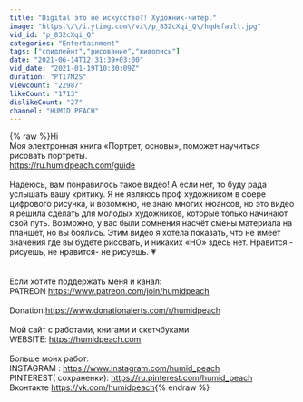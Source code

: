 ```yaml
---
title: "Digital это не искусство?! Художник-читер."
image: "https:\/\/i.ytimg.com\/vi\/p_832cXqi_Q\/hqdefault.jpg"
vid_id: "p_832cXqi_Q"
categories: "Entertainment"
tags: ["спидпейнт","рисование","живопись"]
date: "2021-06-14T12:31:39+03:00"
vid_date: "2021-01-19T10:30:09Z"
duration: "PT17M2S"
viewcount: "22987"
likeCount: "1713"
dislikeCount: "27"
channel: "HUMID PEACH"
---
```

{% raw %}Hi <br /> Моя электронная книга «Портрет, основы», поможет научиться рисовать портреты.<br /><a rel="nofollow" target="blank" href="https://ru.humidpeach.com/guide">https://ru.humidpeach.com/guide</a><br /><br />Надеюсь, вам понравилось такое видео! А если нет, то буду рада услышать вашу критику. Я не являюсь проф художником в сфере цифрового рисунка, и возомжно, не знаю многих нюансов, но это видео я решила сделать для молодых художников, которые только начинают свой путь. Возможно, у вас были сомнения насчёт смены материала на планшет, но вы боялись. Этим видео я хотела показать, что не имеет значения где вы будете рисовать, и никаких «НО» здесь нет. Нравится - рисуешь, не нравится- не рисуешь. 💗 <br /><br /><br />Если хотите поддержать меня и канал:<br />PATREON <a rel="nofollow" target="blank" href="https://www.patreon.com/join/humidpeach">https://www.patreon.com/join/humidpeach</a><br /><br />Donation:<a rel="nofollow" target="blank" href="https://www.donationalerts.com/r/humidpeach">https://www.donationalerts.com/r/humidpeach</a><br /><br />Мой сайт с работами, книгами и скетчбуками<br />WEBSITE: <a rel="nofollow" target="blank" href="https://humidpeach.com">https://humidpeach.com</a><br /><br />Больше моих работ:<br />INSTAGRAM : <a rel="nofollow" target="blank" href="https://www.instagram.com/humid_peach">https://www.instagram.com/humid_peach</a><br />PINTEREST( сохраненки):  <a rel="nofollow" target="blank" href="https://ru.pinterest.com/humid_peach">https://ru.pinterest.com/humid_peach</a><br />Вконтакте <a rel="nofollow" target="blank" href="https://vk.com/humidpeach">https://vk.com/humidpeach</a>{% endraw %}
